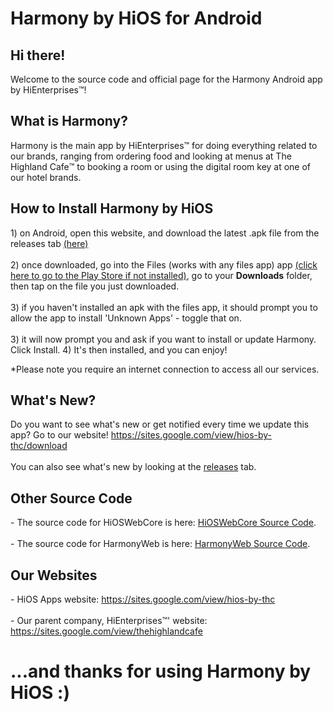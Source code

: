 # Harmony by HiOS for Android

<h2>Hi there!</h2>
Welcome to the source code and official page for the Harmony Android app by HiEnterprises™!<br>
<h2>What is Harmony?</h2>
Harmony is the main app by HiEnterprises™️ for doing everything related to our brands, ranging from ordering food and looking at menus at The Highland Cafe™️ to booking a room or using the digital room key at one of our hotel brands.
<h2>How to Install Harmony by HiOS</h2>
1) on Android, open this website, and download the latest .apk file from the releases tab <a href="https://github.com/aarjay123/hiosmobile-androidapp/releases">(here)</a><br><br>
2) once downloaded, go into the Files (works with any files app) app <a href="https://play.google.com/store/apps/details?id=com.google.android.apps.nbu.files">(click here to go to the Play Store if not installed)</a>, go to your <b>Downloads</b> folder, then tap on the file you just downloaded.<br><br>
3) if you haven't installed an apk with the files app, it should prompt you to allow the app to install 'Unknown Apps' - toggle that on.<br><br>
3) it will now prompt you and ask if you want to install or update Harmony. Click Install.
4) It's then installed, and you can enjoy!

*Please note you require an internet connection to access all our services.

<h2>What's New?</h2>
Do you want to see what's new or get notified every time we update this app? Go to our website! <a href="https://sites.google.com/view/hios-by-thc/download">https://sites.google.com/view/hios-by-thc/download</a>
<br><br>
You can also see what's new by looking at the <a href="https://github.com/aarjay123/hiosmobile-androidapp/releases">releases</a> tab.

<h2>Other Source Code</h2>
- The source code for HiOSWebCore is here: <a href="https://github.com/thehighlandcafe/hiosmobile">HiOSWebCore Source Code</a>.<br><br>
- The source code for HarmonyWeb is here: <a href="https://github.com/thehighlandcafe/hiosmobileweb">HarmonyWeb Source Code</a>.

<h2>Our Websites</h2>
- HiOS Apps website: <a href="https://sites.google.com/view/hios-by-thc">https://sites.google.com/view/hios-by-thc</a><br><br>
- Our parent company, HiEnterprises™' website: <a href="https://sites.google.com/view/thehighlandcafe">https://sites.google.com/view/thehighlandcafe</a>

<h1>...and thanks for using Harmony by HiOS :)</h1>
